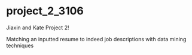 # project_2_3106
Jiaxin and Kate Project 2! 

Matching an inputted resume to indeed job descriptions with data mining techniques
